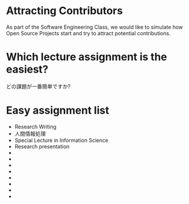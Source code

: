 # Attracting Contributors
As part of the Software Engineering Class, we would like to simulate how Open Source Projects start and try to attract potential contributions.

# Which lecture assignment is the easiest?
どの課題が一番簡単ですか?

# Easy assignment list
- Research Writing
- 人間情報処理
- Special Lecture in Information Science
- Research presentation
- 
- 
- 
- 
- 
- 
- 
- 
